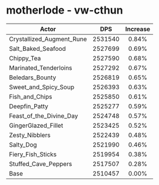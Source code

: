 # motherlode - vw-cthun
| Actor | DPS | Increase |
|---|:---:|:---:|
|Crystallized_Augment_Rune|2531540|0.84%|
|Salt_Baked_Seafood|2527699|0.69%|
|Chippy_Tea|2527590|0.68%|
|Marinated_Tenderloins|2527292|0.67%|
|Beledars_Bounty|2526819|0.65%|
|Sweet_and_Spicy_Soup|2526393|0.63%|
|Fish_and_Chips|2525850|0.61%|
|Deepfin_Patty|2525277|0.59%|
|Feast_of_the_Divine_Day|2524748|0.57%|
|GingerGlazed_Fillet|2523425|0.52%|
|Zesty_Nibblers|2522439|0.48%|
|Salty_Dog|2521990|0.46%|
|Fiery_Fish_Sticks|2519954|0.38%|
|Stuffed_Cave_Peppers|2517507|0.28%|
|Base|2510457|0.00%|
